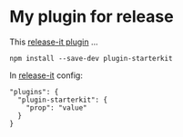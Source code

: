 # My plugin for release

This [release-it plugin](https://github.com/StepSec/release/blob/master/docs/plugins.md) ...

```
npm install --save-dev plugin-starterkit
```

In [release-it](https://github.com/StepSec/release) config:

```
"plugins": {
  "plugin-starterkit": {
    "prop": "value"
  }
}
```

